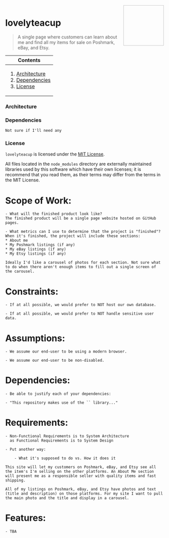 <img height="128px" width="128px" align="right" />

# lovelyteacup

> A single page where customers can learn about me and find all my items for sale on Poshmark, eBay, and Etsy.

<table>
	<thead>
		<tr>
			<th align="center"><strong>Contents</strong></th>
		</tr>
	</thead>
	<tbody>
		<tr>
			<td>
				<ol>
					<li><a href="#architecture">Architecture</a></li>
					<li><a href="#dependencies">Dependencies</a></li>
					<li><a href="#license">License</a></li>
				</ol>
			</td>
		</tr>
	</tbody>
</table>

### Architecture

### Dependencies

```text
Not sure if I'll need any
```

### License

`lovelyteacup` is licensed under the [MIT License](https://github.com/dianajustdiana/lovelyteacup/blob/master/LICENSE).

All files located in the `node_modules` directory are externally maintained libraries used by this software which have their own licenses; it is recommend that you read them, as their terms may differ from the terms in the MIT License.

# Scope of Work:

    - What will the finished product look like?
    The finished product will be a single page website hosted on GitHub pages.

    - What metrics can I use to determine that the project is "finished"?
    When it's finished, the project will include these sections:
    * About me
    * My Poshmark listings (if any)
    * My eBay listings (if any)
    * My Etsy listings (if any)

    Ideally I'd like a carousel of photos for each section. Not sure what to do when there aren't enough items to fill out a single screen of the carousel.

# Constraints:

    - If at all possible, we would prefer to NOT host our own database.

    - If at all possible, we would prefer to NOT handle sensitive user data.

# Assumptions:

    - We assume our end-user to be using a modern browser.

    - We assume our end-user to be non-disabled.

# Dependencies:

    - Be able to justify each of your dependencies:

    - "This repository makes use of the `` library..."

# Requirements:

    - Non-Functional Requirements is to System Architecture
      as Functional Requirements is to System Design

    - Put another way:

    	- What it's supposed to do vs. How it does it

    This site will let my customers on Poshmark, eBay, and Etsy see all the item's I'm selling on the other platforms. An About Me section will present me as a responsible seller with quality items and fast shipping.

    All of my listings on Poshmark, eBay, and Etsy have photos and text (title and description) on those platforms. For my site I want to pull the main photo and the title and display in a carousel.

# Features:

    - TBA
